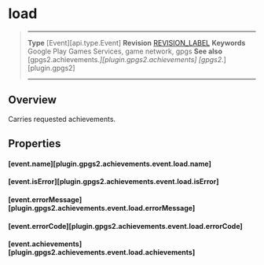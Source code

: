 # load

> --------------------- ------------------------------------------------------------------------------------------
> __Type__              [Event][api.type.Event]
> __Revision__          [REVISION_LABEL](REVISION_URL)
> __Keywords__          Google Play Games Services, game network, gpgs
> __See also__          [gpgs2.achievements.*][plugin.gpgs2.achievements]
>                       [gpgs2.*][plugin.gpgs2]
> --------------------- ------------------------------------------------------------------------------------------

## Overview

Carries requested achievements.

## Properties

#### [event.name][plugin.gpgs2.achievements.event.load.name]

#### [event.isError][plugin.gpgs2.achievements.event.load.isError]

#### [event.errorMessage][plugin.gpgs2.achievements.event.load.errorMessage]

#### [event.errorCode][plugin.gpgs2.achievements.event.load.errorCode]

#### [event.achievements][plugin.gpgs2.achievements.event.load.achievements]